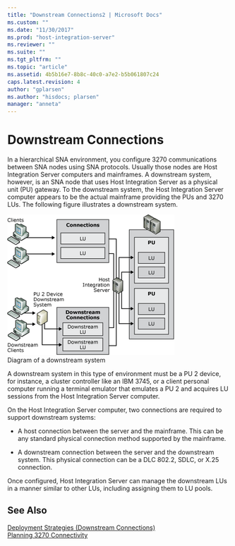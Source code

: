 ```yaml
---
title: "Downstream Connections2 | Microsoft Docs"
ms.custom: ""
ms.date: "11/30/2017"
ms.prod: "host-integration-server"
ms.reviewer: ""
ms.suite: ""
ms.tgt_pltfrm: ""
ms.topic: "article"
ms.assetid: 4b5b16e7-8b8c-40c0-a7e2-b5b061807c24
caps.latest.revision: 4
author: "gplarsen"
ms.author: "hisdocs; plarsen"
manager: "anneta"
---
```

# Downstream Connections
In a hierarchical SNA environment, you configure 3270 communications between SNA nodes using SNA protocols. Usually those nodes are Host Integration Server computers and mainframes. A downstream system, however, is an SNA node that uses Host Integration Server as a physical unit (PU) gateway. To the downstream system, the Host Integration Server computer appears to be the actual mainframe providing the PUs and 3270 LUs. The following figure illustrates a downstream system.  
  
 ![](../core/media/pln04.gif "pln04")  
Diagram of a downstream system  
  
 A downstream system in this type of environment must be a PU 2 device, for instance, a cluster controller like an IBM 3745, or a client personal computer running a terminal emulator that emulates a PU 2 and acquires LU sessions from the Host Integration Server computer.  
  
 On the Host Integration Server computer, two connections are required to support downstream systems:  
  
-   A host connection between the server and the mainframe. This can be any standard physical connection method supported by the mainframe.  
  
-   A downstream connection between the server and the downstream system. This physical connection can be a DLC 802.2, SDLC, or X.25 connection.  
  
 Once configured, Host Integration Server can manage the downstream LUs in a manner similar to other LUs, including assigning them to LU pools.  
  
## See Also  
 [Deployment Strategies (Downstream Connections)](../core/deployment-strategies-downstream-connections-2.md)   
 [Planning 3270 Connectivity](../core/planning-3270-connectivity2.md)